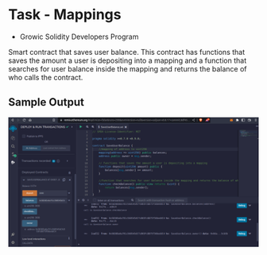 # Task - Mappings

- Growic Solidity Developers Program

Smart contract that saves user balance.
This contract has functions that saves the amount a user is depositing into a mapping and a function that searches for user balance inside the mapping and returns the balance of who calls the contract.

## Sample Output

![SaveUserBalance.sol](./output.png)

